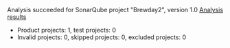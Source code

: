 Analysis succeeded for SonarQube project "Brewday2", version 1.0 [Analysis results](http://localhost:9000/dashboard/index/org.sonarqube:sonarqube-scanner-msbuild)
- Product projects: 1, test projects: 0
- Invalid projects: 0, skipped projects: 0, excluded projects: 0
